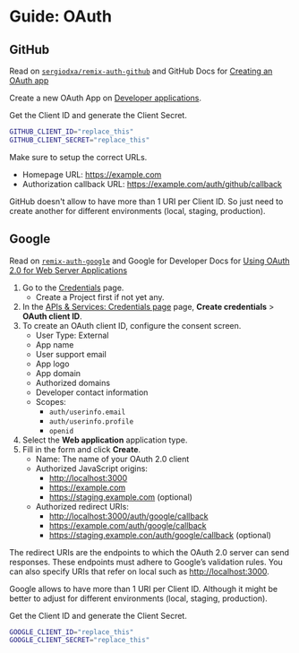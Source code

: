 # Guide: OAuth

## GitHub

Read on [`sergiodxa/remix-auth-github`](https://github.com/sergiodxa/remix-auth-github) and GitHub
Docs for
[Creating an OAuth app](https://docs.github.com/en/apps/oauth-apps/building-oauth-apps/creating-an-oauth-app)

Create a new OAuth App on [Developer applications](https://github.com/settings/developers).

Get the Client ID and generate the Client Secret.

```sh
GITHUB_CLIENT_ID="replace_this"
GITHUB_CLIENT_SECRET="replace_this"
```

Make sure to setup the correct URLs.

- Homepage URL: <https://example.com>
- Authorization callback URL: <https://example.com/auth/github/callback>

GitHub doesn't allow to have more than 1 URI per Client ID. So just need to create another for
different environments (local, staging, production).

## Google

Read on [`remix-auth-google`](https://www.npmjs.com/package/remix-auth-google) and Google for
Developer Docs for
[Using OAuth 2.0 for Web Server Applications](https://developers.google.com/identity/protocols/oauth2/web-server#creatingcred)

1. Go to the [Credentials](https://console.developers.google.com/apis/credentials) page.
   - Create a Project first if not yet any.
2. In the [APIs & Services: Credentials page](https://console.cloud.google.com/apis/credentials)
   page, **Create credentials** > **OAuth client ID**.
3. To create an OAuth client ID, configure the consent screen.
   - User Type: External
   - App name
   - User support email
   - App logo
   - App domain
   - Authorized domains
   - Developer contact information
   - Scopes:
     - `auth/userinfo.email`
     - `auth/userinfo.profile`
     - `openid`
4. Select the **Web application** application type.
5. Fill in the form and click **Create**.
   - Name: The name of your OAuth 2.0 client
   - Authorized JavaScript origins:
     - <http://localhost:3000>
     - <https://example.com>
     - <https://staging.example.com> (optional)
   - Authorized redirect URIs:
     - <http://localhost:3000/auth/google/callback>
     - <https://example.com/auth/google/callback>
     - <https://staging.example.con/auth/google/callback> (optional)

The redirect URIs are the endpoints to which the OAuth 2.0 server can send responses. These
endpoints must adhere to Google’s validation rules. You can also specify URIs that refer on local
such as <http://localhost:3000>.

Google allows to have more than 1 URI per Client ID. Although it might be better to adjust for
different environments (local, staging, production).

Get the Client ID and generate the Client Secret.

```sh
GOOGLE_CLIENT_ID="replace_this"
GOOGLE_CLIENT_SECRET="replace_this"
```
